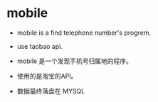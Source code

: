 # mobile
* mobile is a find telephone number's progrem.

* use taobao api.

* mobile 是一个发现手机号归属地的程序。

* 使用的是淘宝的API。

* 数据最终落盘在 MYSQL
